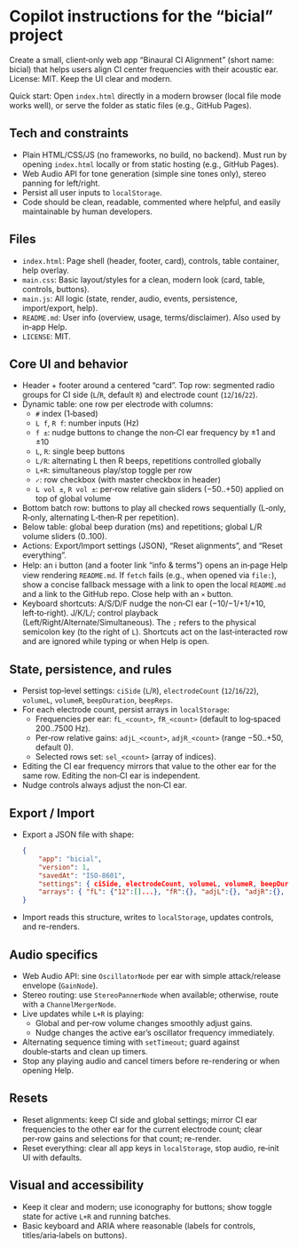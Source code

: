 # Copilot instructions for the “bicial” project

Create a small, client‑only web app “Binaural CI Alignment” (short name: bicial) that helps users align CI center frequencies with their acoustic ear. License: MIT. Keep the UI clear and modern.

Quick start: Open `index.html` directly in a modern browser (local file mode works well), or serve the folder as static files (e.g., GitHub Pages).

## Tech and constraints
- Plain HTML/CSS/JS (no frameworks, no build, no backend). Must run by opening `index.html` locally or from static hosting (e.g., GitHub Pages).
- Web Audio API for tone generation (simple sine tones only), stereo panning for left/right.
- Persist all user inputs to `localStorage`.
- Code should be clean, readable, commented where helpful, and easily maintainable by human developers.

## Files
- `index.html`: Page shell (header, footer, card), controls, table container, help overlay.
- `main.css`: Basic layout/styles for a clean, modern look (card, table, controls, buttons).
- `main.js`: All logic (state, render, audio, events, persistence, import/export, help).
- `README.md`: User info (overview, usage, terms/disclaimer). Also used by in‑app Help.
- `LICENSE`: MIT.

## Core UI and behavior
- Header + footer around a centered “card”. Top row: segmented radio groups for CI side (`L`/`R`, default `R`) and electrode count (`12`/`16`/`22`).
- Dynamic table: one row per electrode with columns:
	- `#` index (1‑based)
	- `L f`, `R f`: number inputs (Hz)
	- `f ±`: nudge buttons to change the non‑CI ear frequency by ±1 and ±10
	- `L`, `R`: single beep buttons
	- `L/R`: alternating L then R beeps, repetitions controlled globally
	- `L+R`: simultaneous play/stop toggle per row
	- `✓`: row checkbox (with master checkbox in header)
	- `L vol ±`, `R vol ±`: per‑row relative gain sliders (−50..+50) applied on top of global volume
- Bottom batch row: buttons to play all checked rows sequentially (L‑only, R‑only, alternating L‑then‑R per repetition).
- Below table: global beep duration (ms) and repetitions; global L/R volume sliders (0..100).
- Actions: Export/Import settings (JSON), “Reset alignments”, and “Reset everything”.
- Help: an ℹ button (and a footer link “info & terms”) opens an in‑page Help view rendering `README.md`. If `fetch` fails (e.g., when opened via `file:`), show a concise fallback message with a link to open the local `README.md` and a link to the GitHub repo. Close help with an `⨯` button.
 - Keyboard shortcuts: A/S/D/F nudge the non‑CI ear (−10/−1/+1/+10, left‑to‑right). J/K/L/; control playback (Left/Right/Alternate/Simultaneous). The `;` refers to the physical semicolon key (to the right of `L`). Shortcuts act on the last‑interacted row and are ignored while typing or when Help is open.

## State, persistence, and rules
- Persist top‑level settings: `ciSide` (`L`/`R`), `electrodeCount` (`12`/`16`/`22`), `volumeL`, `volumeR`, `beepDuration`, `beepReps`.
- For each electrode count, persist arrays in `localStorage`:
	- Frequencies per ear: `fL_<count>`, `fR_<count>` (default to log‑spaced 200..7500 Hz).
	- Per‑row relative gains: `adjL_<count>`, `adjR_<count>` (range −50..+50, default 0).
	- Selected rows set: `sel_<count>` (array of indices).
- Editing the CI ear frequency mirrors that value to the other ear for the same row. Editing the non‑CI ear is independent.
- Nudge controls always adjust the non‑CI ear.

## Export / Import
- Export a JSON file with shape:
	```json
	{
		"app": "bicial",
		"version": 1,
		"savedAt": "ISO-8601",
		"settings": { ciSide, electrodeCount, volumeL, volumeR, beepDuration, beepReps },
		"arrays": { "fL": {"12":[]...}, "fR":{}, "adjL":{}, "adjR":{}, "selected":{} }
	}
	```
- Import reads this structure, writes to `localStorage`, updates controls, and re-renders.

## Audio specifics
- Web Audio API: sine `OscillatorNode` per ear with simple attack/release envelope (`GainNode`).
- Stereo routing: use `StereoPannerNode` when available; otherwise, route with a `ChannelMergerNode`.
- Live updates while `L+R` is playing:
	- Global and per‑row volume changes smoothly adjust gains.
	- Nudge changes the active ear’s oscillator frequency immediately.
- Alternating sequence timing with `setTimeout`; guard against double‑starts and clean up timers.
- Stop any playing audio and cancel timers before re-rendering or when opening Help.

## Resets
- Reset alignments: keep CI side and global settings; mirror CI ear frequencies to the other ear for the current electrode count; clear per‑row gains and selections for that count; re-render.
- Reset everything: clear all app keys in `localStorage`, stop audio, re‑init UI with defaults.

## Visual and accessibility
- Keep it clear and modern; use iconography for buttons; show toggle state for active `L+R` and running batches.
- Basic keyboard and ARIA where reasonable (labels for controls, titles/aria‑labels on buttons).
